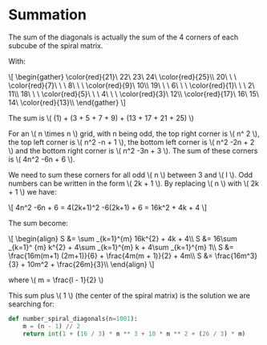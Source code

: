 # Summation

The sum of the diagonals is actually the sum of the 4 corners of each subcube of
the spiral matrix.

With:

\\[
\begin{gather} \color{red}{21}\ 22\ 23\ 24\ \color{red}{25}\\\\ 20\ \ \ \color{red}{7}\ \ \ 8\ \ \ \color{red}{9}\ 10\\\\ 19\ \ \ 6\ \ \ \color{red}{1}\ \ \ 2\ 11\\\\ 18\ \ \ \color{red}{5}\ \ \ 4\ \ \ \color{red}{3}\ 12\\\\ \color{red}{17}\ 16\ 15\ 14\ \color{red}{13}\\\\ \end{gather} \\]

The sum is \\( (1) + (3 + 5 + 7 + 9) + (13 + 17 + 21 + 25) \\)

For an \\( n \times n \\) grid, with n being odd, the top right corner is \\( n^
2 \\), the top left corner is \\( n^2 -n + 1 \\), the bottom left corner is \\(
n^2 -2n + 2 \\) and the bottom right corner is \\( n^2 -3n + 3 \\). The sum of
these corners is \\( 4n^2 -6n + 6 \\).

We need to sum these corners for all odd \\( n \\) between 3 and \\( l \\). Odd
numbers can be written in the form \\( 2k + 1 \\). By replacing \\( n \\)
with \\( 2k + 1 \\) we have:

\\[ 4n^2 -6n + 6 = 4(2k+1)^2 -6(2k+1) + 6 = 16k^2 + 4k + 4 \\]

The sum become:

\\[ \begin{align} S &= \sum _{k=1}^{m} 16k^{2} + 4k + 4\\\\ S &= 16\sum _{k=1}^ {m} k^{2} + 4\sum _{k=1}^{m} k + 4\sum _{k=1}^{m} 1\\\\ S &= \frac{16m(m+1) (2m+1)}{6} + \frac{4m(m + 1)}{2} + 4m\\\\ S &= \frac{16m^3}{3} + 10m^2 + \frac{26m}{3}\\\\ \end{align} \\]

where \\( m = \frac{l - 1}{2} \\)

This sum plus \\( 1 \\) (the center of the spiral matrix) is the solution we are
searching for:

```python
def number_spiral_diagonals(n=1001):
    m = (n - 1) // 2
    return int(1 + (16 / 3) * m ** 3 + 10 * m ** 2 + (26 / 3) * m)
```


